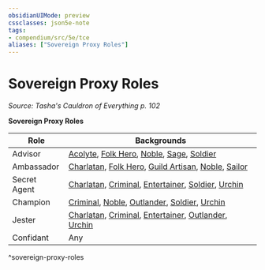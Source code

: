 ```yaml
---
obsidianUIMode: preview
cssclasses: json5e-note
tags:
- compendium/src/5e/tce
aliases: ["Sovereign Proxy Roles"]
---
```

# Sovereign Proxy Roles
*Source: Tasha's Cauldron of Everything p. 102* 

**Sovereign Proxy Roles**

| Role | Backgrounds |
|------|-------------|
| Advisor | [Acolyte](compendium/backgrounds/acolyte.md), [Folk Hero](compendium/backgrounds/folk-hero.md), [Noble](compendium/backgrounds/noble.md), [Sage](compendium/backgrounds/sage.md), [Soldier](compendium/backgrounds/soldier.md) |
| Ambassador | [Charlatan](compendium/backgrounds/charlatan.md), [Folk Hero](compendium/backgrounds/folk-hero.md), [Guild Artisan](compendium/backgrounds/guild-artisan.md), [Noble](compendium/backgrounds/noble.md), [Sailor](compendium/backgrounds/sailor.md) |
| Secret Agent | [Charlatan](compendium/backgrounds/charlatan.md), [Criminal](compendium/backgrounds/criminal.md), [Entertainer](compendium/backgrounds/entertainer.md), [Soldier](compendium/backgrounds/soldier.md), [Urchin](compendium/backgrounds/urchin.md) |
| Champion | [Criminal](compendium/backgrounds/criminal.md), [Noble](compendium/backgrounds/noble.md), [Outlander](compendium/backgrounds/outlander.md), [Soldier](compendium/backgrounds/soldier.md), [Urchin](compendium/backgrounds/urchin.md) |
| Jester | [Charlatan](compendium/backgrounds/charlatan.md), [Criminal](compendium/backgrounds/criminal.md), [Entertainer](compendium/backgrounds/entertainer.md), [Outlander](compendium/backgrounds/outlander.md), [Urchin](compendium/backgrounds/urchin.md) |
| Confidant | Any |
^sovereign-proxy-roles